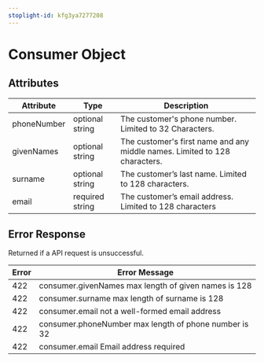 ```yaml
---
stoplight-id: kfg3ya7277208
---
```


# Consumer Object

## Attributes


| Attribute    | Type            | Description                                                                |
|-------------|-----------------|----------------------------------------------------------------------------|
| phoneNumber | optional string | The customer's phone number. Limited to 32 Characters.                     |
| givenNames  | optional string | The customer's first name and any middle names. Limited to 128 characters. |
| surname     | optional string | The customer’s last name. Limited to 128 characters.                       |
| email       | required string | The customer’s email address. Limited to 128 characters                    |

## Error Response
Returned if a API request is unsuccessful.

| Error | Error Message                                         |
|-------|-------------------------------------------------------|
| 422   | consumer.givenNames max length of given names is 128  |
| 422   | consumer.surname max length of surname is 128         |
| 422   | consumer.email not a well-formed email address        |
| 422   | consumer.phoneNumber max length of phone number is 32 |
| 422   | consumer.email Email address required                 |